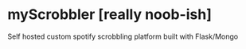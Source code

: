 # myScrobbler [really noob-ish]

Self hosted custom spotify scrobbling platform built with Flask/Mongo